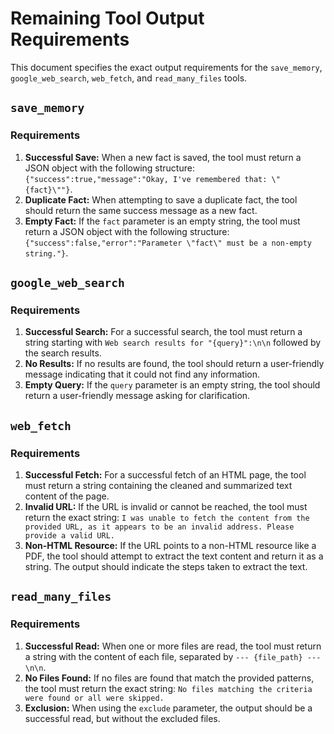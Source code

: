 # Remaining Tool Output Requirements

This document specifies the exact output requirements for the `save_memory`, `google_web_search`, `web_fetch`, and `read_many_files` tools.

## `save_memory`

### Requirements

1.  **Successful Save:** When a new fact is saved, the tool must return a JSON object with the following structure: `{"success":true,"message":"Okay, I've remembered that: \"{fact}\""}`.
2.  **Duplicate Fact:** When attempting to save a duplicate fact, the tool should return the same success message as a new fact.
3.  **Empty Fact:** If the `fact` parameter is an empty string, the tool must return a JSON object with the following structure: `{"success":false,"error":"Parameter \"fact\" must be a non-empty string."}`.

## `google_web_search`

### Requirements

1.  **Successful Search:** For a successful search, the tool must return a string starting with `Web search results for "{query}":\n\n` followed by the search results.
2.  **No Results:** If no results are found, the tool should return a user-friendly message indicating that it could not find any information.
3.  **Empty Query:** If the `query` parameter is an empty string, the tool should return a user-friendly message asking for clarification.

## `web_fetch`

### Requirements

1.  **Successful Fetch:** For a successful fetch of an HTML page, the tool must return a string containing the cleaned and summarized text content of the page.
2.  **Invalid URL:** If the URL is invalid or cannot be reached, the tool must return the exact string: `I was unable to fetch the content from the provided URL, as it appears to be an invalid address. Please provide a valid URL.`
3.  **Non-HTML Resource:** If the URL points to a non-HTML resource like a PDF, the tool should attempt to extract the text content and return it as a string. The output should indicate the steps taken to extract the text.

## `read_many_files`

### Requirements

1.  **Successful Read:** When one or more files are read, the tool must return a string with the content of each file, separated by `--- {file_path} ---\n\n`.
2.  **No Files Found:** If no files are found that match the provided patterns, the tool must return the exact string: `No files matching the criteria were found or all were skipped.`
3.  **Exclusion:** When using the `exclude` parameter, the output should be a successful read, but without the excluded files.

